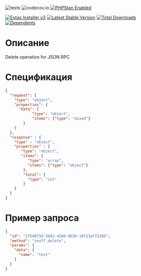 ![tests](https://github.com/jeyroik/extas-operations-jsonrpc-delete/workflows/PHP%20Composer/badge.svg?branch=master&event=push)
![codecov.io](https://codecov.io/gh/jeyroik/extas-operations-delete-update/coverage.svg?branch=master)
<a href="https://github.com/phpstan/phpstan"><img src="https://img.shields.io/badge/PHPStan-enabled-brightgreen.svg?style=flat" alt="PHPStan Enabled"></a>

<a href="https://github.com/jeyroik/extas-installer/" title="Extas Installer v3"><img alt="Extas Installer v3" src="https://img.shields.io/badge/installer-v3-green"></a>
[![Latest Stable Version](https://poser.pugx.org/jeyroik/extas-operations-jsonrpc-delete/v)](//packagist.org/packages/jeyroik/extas-jsonrpc)
[![Total Downloads](https://poser.pugx.org/jeyroik/extas-operations-jsonrpc-delete/downloads)](//packagist.org/packages/jeyroik/extas-jsonrpc)
[![Dependents](https://poser.pugx.org/jeyroik/extas-operations-jsonrpc-delete/dependents)](//packagist.org/packages/jeyroik/extas-jsonrpc)


# Описание

Delete operation for JSON RPC

# Спецификация

```json
{
  "request": {
    "type": "object",
    "properties": {
      "data": {
      		"type": "object",
      		"items": {"type": "mixed"}
      	}
    }
  },
  "response" : {
    "type" : "object",
    "properties" : {
       "type": "object",
       "items": {
          "type": "array",
          "items": {"type": "object"}
        },
        "total": {
          "type": "int"
        }
    }
  }
}
```

# Пример запроса

```json
{
  "id": "2f5d0719-5b82-4280-9b3b-10f23aff226b",
  "method": "snuff.delete",
  "params": {
    "data": {
      "name": "test"
    }
  }
}
```